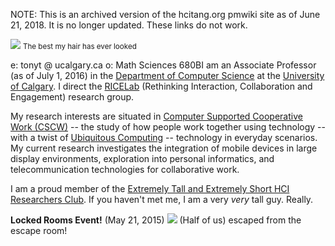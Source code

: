 
NOTE: This is an archived version of the hcitang.org pmwiki site as of June 21, 2018. It is no longer updated. These links do not work.




![](Main/korean-popstar.png) <span 
style="font-size:83%">The best my hair has ever looked</span>

e: tonyt @ ucalgary.ca o: Math Sciences 680B</td><td>I am an Associate Professor (as of July 1, 
2016) in the [Department of Computer Science](http://www.cpsc.ucalgary.ca/) at the [University 
of Calgary](http://www.ucalgary.ca/). I direct the [RICELab](http://ricelab.cpsc.ucalgary.ca) 
(Rethinking Interaction, Collaboration and Engagement) research group.

My research interests are situated in [Computer Supported Cooperative Work 
(CSCW)](http://en.wikipedia.org/wiki/Computer_supported_cooperative_work) -- the study of how 
people work together using technology -- with a twist of [Ubiquitous 
Computing](http://en.wikipedia.org/wiki/Ubiquitous_computing) -- technology in everyday 
scenarios. My current research investigates the integration of mobile devices in large display 
environments, exploration into personal informatics, and telecommunication technologies for 
collaborative work.

I am a proud member of the [Extremely Tall and Extremely Short HCI Researchers 
Club](http://www.elainehuang.com/tallshort.html). If you haven't met me, I am a very _very_ tall 
guy. Really.

**Locked Rooms Event!** (May 21, 2015)
 ![](http://hcitang.org/images/locked-rooms.jpg)
(Half of us) escaped from the escape room!

